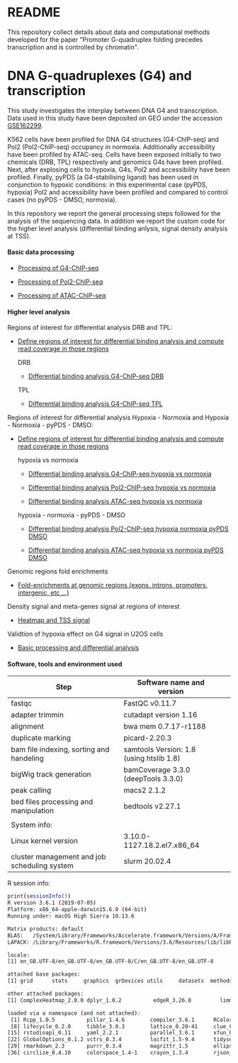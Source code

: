 README
================


This repository collect details about data and computational methods developed for the paper "Promoter G-quadruplex folding precedes transcription and is controlled by chromatin".

DNA G-quadruplexes (G4) and transcription
=========================================

This study investigates the interplay between DNA G4 and transcription. Data used in this study have been deposited on GEO under the accession [GSE162299](https://www.ncbi.nlm.nih.gov/geo/query/acc.cgi?acc=GSE162299).

K562 cells have been profiled for DNA G4 structures (G4-ChIP-seq) and Pol2 (Pol2-ChIP-seq) occupancy in normoxia. Additionally accessibility have been profiled by ATAC-seq. Cells have been exposed initially to two chemicals (DRB, TPL) respectively and genomics G4s have been profiled. 
Next, after explosing cells to hypoxia, G4s, Pol2 and accessibility have been profiled. 
Finally, pyPDS (a G4-stabilising ligand) has been used in conjunction to hypoxic conditions: in this experimental case (pyPDS, hypoxia) Pol2 and accessibility have been profiled and compared to control cases (no pyPDS - DMSO, normoxia).

In this repository we report the general processing steps followed for the analysis of the sequencing data. In addition we report the custom code for the higher level analysis (differential binding anlysis, signal density analysis at TSS).


#### Basic data processing

-   [Processing of G4-ChIP-seq](./G4_seq_processing.md)

-   [Processing of Pol2-ChIP-seq](./Pol2_seq_processing.md)

-   [Processing of ATAC-ChIP-seq](./atac_seq_processing.md)

#### Higher level analysis

Regions of interest for differential analysis DRB and TPL:

-   [Define regions of interest for differential binding analysis and compute read coverage in those regions](./data_preparation_DRB_TPL.md)

    DRB

    -   [Differential binding analysis G4-ChIP-seq DRB](./wrapper_for_DBA_G4_DRB_TPL.md)

    TPL

    -   [Differential binding analysis G4-ChIP-seq TPL](./wrapper_for_DBA_G4_DRB_TPL.md)

Regions of interest for differential analysis Hypoxia - Normoxia and Hypoxia - Normoxia - pyPDS - DMSO:

-   [Define regions of interest for differential binding analysis and compute read coverage in those regions](./data_preparation.md)

    hypoxia vs normoxia

    -   [Differential binding analysis G4-ChIP-seq hypoxia vs normoxia](./wrapper_for_DBA_G4.md)

    -   [Differential binding analysis Pol2-ChIP-seq hypoxia vs normoxia](./wrapper_for_DBA_pol2_hypo_normo.md)

    -   [Differential binding analysis ATAC-seq hypoxia vs normoxia](./wrapper_for_DBA_atac_hypo_normo.md)

    hypoxia - normoxia - pyPDS - DMSO

    -   [Differential binding analysis Pol2-ChIP-seq hypoxia normoxia pyPDS DMSO](./wrapper_for_DBA_Pol2_hypo_normo_pyPDS_DMSO.md)

    -   [Differential binding analysis ATAC-seq hypoxia vs normoxia pyPDS DMSO](./wrapper_for_DBA_atac_hypo_normo_pyPDS_DMSO.md)

Genomic regions fold enrichments

-   [Fold-enrichments at genomic regions (exons, introns, promoters, intergenic, etc ...)](./assess_fold_enrichment_genomic_features.md)

Density signal and meta-genes signal at regions of interest

-   [Heatmap and TSS signal](./heatmaps_and_densities_maps.md)

Validtion of hypoxia effect on G4 signal in U2OS cells

-   [Basic processing and differential analysis](./processing_U2OS_dba.md)

#### Software, tools and environment used

<table style="width:100%;">
<colgroup>
<col width="50%" />
<col width="45%" />
<col width="4%" />
</colgroup>
<thead>
<tr class="header">
<th>Step</th>
<th>Software name and version</th>
<th></th>
</tr>
</thead>
<tbody>
<tr class="odd">
<td>fastqc</td>
<td>FastQC v0.11.7</td>
<td></td>
</tr>
<tr class="even">
<td>adapter trimmin</td>
<td>cutadapt version 1.16</td>
<td></td>
</tr>
<tr class="odd">
<td>alignment</td>
<td>bwa mem 0.7.17-r1188</td>
<td></td>
</tr>
<tr class="even">
<td>duplicate marking</td>
<td>picard-2.20.3</td>
<td></td>
</tr>
<tr class="odd">
<td>bam file indexing, sorting and handeling</td>
<td>samtools Version: 1.8 (using htslib 1.8)</td>
<td></td>
</tr>
<tr class="even">
<td>bigWig track generation</td>
<td>bamCoverage 3.3.0 (deepTools 3.3.0)</td>
<td></td>
</tr>
<tr class="odd">
<td>peak calling</td>
<td>macs2 2.1.2</td>
<td></td>
</tr>
<tr class="even">
<td>bed files processing and manipulation</td>
<td>bedtools v2.27.1</td>
<td></td>
</tr>
<tr class="odd">
<td></td>
<td></td>
<td></td>
</tr>
<tr class="even">
<td>System info:</td>
<td></td>
<td></td>
</tr>
<tr class="odd">
<td>Linux kernel version</td>
<td>3.10.0-1127.18.2.el7.x86_64</td>
<td></td>
</tr>
<tr class="even">
<td>cluster management and job scheduling system</td>
<td>slurm 20.02.4</td>
<td></td>
</tr>
</tbody>
</table>

R session info:

``` bash
print(sessionInfo())
R version 3.6.1 (2019-07-05)
Platform: x86_64-apple-darwin15.6.0 (64-bit)
Running under: macOS High Sierra 10.13.6

Matrix products: default
BLAS:   /System/Library/Frameworks/Accelerate.framework/Versions/A/Frameworks/vecLib.framework/Versions/A/libBLAS.dylib
LAPACK: /Library/Frameworks/R.framework/Versions/3.6/Resources/lib/libRlapack.dylib

locale:
[1] en_GB.UTF-8/en_GB.UTF-8/en_GB.UTF-8/C/en_GB.UTF-8/en_GB.UTF-8

attached base packages:
[1] grid      stats     graphics  grDevices utils     datasets  methods   base     

other attached packages:
[1] ComplexHeatmap_2.0.0 dplyr_1.0.2          edgeR_3.26.8         limma_3.40.6        

loaded via a namespace (and not attached):
 [1] Rcpp_1.0.5          pillar_1.4.6        compiler_3.6.1      RColorBrewer_1.1-2  tools_3.6.1         digest_0.6.25       evaluate_0.14      
 [8] lifecycle_0.2.0     tibble_3.0.3        lattice_0.20-41     clue_0.3-57         pkgconfig_2.0.3     png_0.1-7           rlang_0.4.7        
[15] rstudioapi_0.11     yaml_2.2.1          parallel_3.6.1      xfun_0.17           knitr_1.29          cluster_2.1.0       generics_0.0.2     
[22] GlobalOptions_0.1.2 vctrs_0.3.4         locfit_1.5-9.4      tidyselect_1.1.0    glue_1.4.2          R6_2.4.1            GetoptLong_1.0.2   
[29] rmarkdown_2.3       purrr_0.3.4         magrittr_1.5        ellipsis_0.3.1      htmltools_0.5.0     splines_3.6.1       shape_1.4.5        
[36] circlize_0.4.10     colorspace_1.4-1    crayon_1.3.4        rjson_0.2.20   
```
